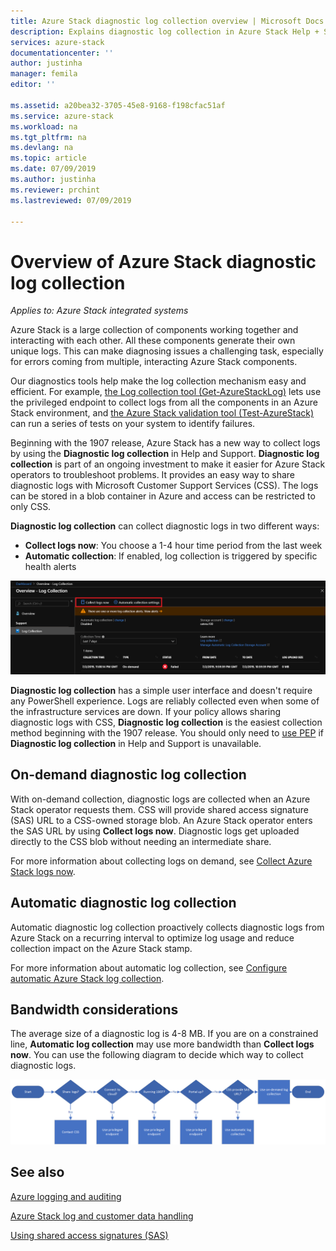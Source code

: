 ```yaml
---
title: Azure Stack diagnostic log collection overview | Microsoft Docs
description: Explains diagnostic log collection in Azure Stack Help + Support, including on-demand and automatic log collection.
services: azure-stack
documentationcenter: ''
author: justinha
manager: femila
editor: ''

ms.assetid: a20bea32-3705-45e8-9168-f198cfac51af
ms.service: azure-stack
ms.workload: na
ms.tgt_pltfrm: na
ms.devlang: na
ms.topic: article
ms.date: 07/09/2019
ms.author: justinha
ms.reviewer: prchint
ms.lastreviewed: 07/09/2019

---
```

# Overview of Azure Stack diagnostic log collection 

*Applies to: Azure Stack integrated systems*

Azure Stack is a large collection of components working together and interacting with each other. All these components generate their own unique logs. This can make diagnosing issues a challenging task, especially for errors coming from multiple, interacting Azure Stack components.

Our diagnostics tools help make the log collection mechanism easy and efficient. For example, [the Log collection tool (Get-AzureStackLog)](azure-stack-diagnostics.md) lets use the privileged endpoint to collect logs from all the components in an Azure Stack environment, and [the Azure Stack validation tool (Test-AzureStack)](azure-stack-diagnostics-test.md) can run a series of tests on your system to identify failures. 

Beginning with the 1907 release, Azure Stack has a new way to collect logs by using the **Diagnostic log collection** in Help and Support. 
**Diagnostic log collection** is part of an ongoing investment to make it easier for Azure Stack operators to troubleshoot problems. 
It provides an easy way to share diagnostic logs with Microsoft Customer Support Services (CSS). 
The logs can be stored in a blob container in Azure and access can be restricted to only CSS.   
   
**Diagnostic log collection** can collect diagnostic logs in two different ways:

- **Collect logs now**: You choose a 1-4 hour time period from the last week
- **Automatic collection**: If enabled, log collection is triggered by specific health alerts 

![Screenshot of diagnostic log collection options](media/azure-stack-automatic-log-collection/azure-stack-log-collection-overview.png)

**Diagnostic log collection** has a simple user interface and doesn't require any PowerShell experience. 
Logs are reliably collected even when some of the infrastructure services are down.
If your policy allows sharing diagnostic logs with CSS, **Diagnostic log collection** is the easiest collection method beginning with the 1907 release. 
You should only need to [use PEP](azure-stack-diagnostics.md) if **Diagnostic log collection** in Help and Support is unavailable.

## On-demand diagnostic log collection

With on-demand collection, diagnostic logs are collected when an Azure Stack operator requests them. 
CSS will provide shared access signature (SAS) URL to a CSS-owned storage blob. 
An Azure Stack operator enters the SAS URL by using **Collect logs now**. 
Diagnostic logs get uploaded directly to the CSS blob without needing an intermediate share. 

For more information about collecting logs on demand, see [Collect Azure Stack logs now](azure-stack-configure-on-demand-log-collection.md).

## Automatic diagnostic log collection 

Automatic diagnostic log collection proactively collects diagnostic logs from Azure Stack on a recurring interval to optimize log usage and reduce collection impact on the Azure Stack stamp.

For more information about automatic log collection, see [Configure automatic Azure Stack log collection](azure-stack-configure-automatic-log-collection.md).

## Bandwidth considerations

The average size of a diagnostic log is 4-8 MB. If you are on a constrained line, **Automatic log collection** may use more bandwidth than **Collect logs now**. You can use the following diagram to decide which way to collect diagnostic logs.

![Screenshot of diagnostic log collection options](media/azure-stack-automatic-log-collection/azure-stack-diagnostic-log-decision-tree.png)


## See also

[Azure logging and auditing](https://docs.microsoft.com/en-us/azure/security/azure-log-audit)

[Azure Stack log and customer data handling](https://docs.microsoft.com/azure-stack/operator/azure-stack-data-collection)

[Using shared access signatures (SAS)](https://docs.microsoft.com/azure/storage/common/storage-dotnet-shared-access-signature-part-1)

